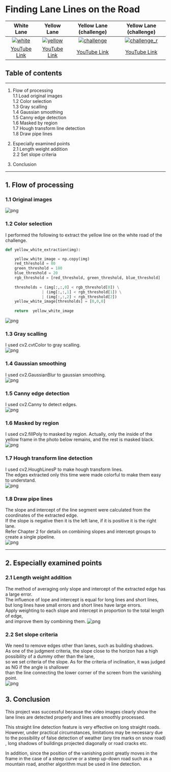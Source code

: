# **Finding Lane Lines on the Road** 

|White Lane|Yellow Lane|Yellow Lane (challenge)|<reference> Yellow Lane (challenge)|
|:--------:|:--------:|:------------:|:------------:|
|[![white](examples/white.png)](https://youtu.be/gkPJybc2yeU)|[![yellow](examples/yellow.png)](https://youtu.be/bQA1cimRMck)|[![challenge](examples/challenge.png)](https://youtu.be/57EuYgM7I74)|[![challenge_r](examples/challenge_r.png)](https://youtu.be/xceffAdDw8Q)|
|[YouTube Link](https://youtu.be/gkPJybc2yeU)|[YouTube Link](https://youtu.be/bQA1cimRMck)|[YouTube Link](https://youtu.be/57EuYgM7I74)|[YouTube Link](https://youtu.be/xceffAdDw8Q)|


## Table of contents

---

1. Flow of processing  
  1.1 Load original images  
  1.2 Color selection  
  1.3 Gray scalling  
  1.4 Gaussian smoothing  
  1.5 Canny edge detection  
  1.6 Masked by region  
  1.7 Hough transform line detection  
  1.8 Draw pipe lines  

2. Especially examined points  
  2.1 Length weight addition  
  2.2 Set slope criteria

3. Conclusion


[//]: # (Image References)

[image1]: ./examples/grayscale.jpg "Grayscale"

---

## 1. Flow of processing


### 1.1 Original images  

![png](examples/0.png)
### 1.2 Color selection  
I performed the following to extract the yellow line on the white road of the challenge.
```python
def yellow_white_extraction(img):

    yellow_white_image = np.copy(img)
    red_threshold = 80
    green_threshold = 180
    blue_threshold = 20
    rgb_threshold = [red_threshold, green_threshold, blue_threshold]
    
    thresholds = (img[:,:,0] < rgb_threshold[0]) \
                | (img[:,:,1] < rgb_threshold[1]) \
                | (img[:,:,2] < rgb_threshold[2])
    yellow_white_image[thresholds] = [0,0,0]
    
    return  yellow_white_image
```
![png](examples/1.png)

### 1.3 Gray scalling  
I used cv2.cvtColor to gray scalling.  
![png](examples/2.png)

### 1.4 Gaussian smoothing  
I used cv2.GaussianBlur to gaussian smoothing.  
![png](examples/3.png)

### 1.5 Canny edge detection 
I used cv2.Canny to detect edges.  
![png](examples/4.png)

### 1.6 Masked by region  
I used cv2.fillPoly to masked by region. 
Actually, only the inside of the yellow frame in the photo below remains, and the rest is masked black.  
![png](examples/5.png)

### 1.7 Hough transform line detection 
I used cv2.HoughLinesP to make hough transform lines.  
The edges extracted only this time were made colorful to make them easy to understand.  
![png](examples/6.png)

### 1.8 Draw pipe lines  
The slope and intercept of the line segment were calculated from the coordinates of the extracted edge.  
If the slope is negative then it is the left lane, if it is positive it is the right lane.  
Refer Chapter 2 for details on combining slopes and intercept groups to create a single pipeline.  
![png](examples/7.png)

---

## 2. Especially examined points  

### 2.1 Length weight addition  
The method of averaging only slope and intercept of the extracted edge has a large error.  
The influence of lope and intercept is equal for long lines and short lines,  
but long lines have small errors and short lines have large errors.  
Apply weighting to each slope and intercept in proportion to the total length of edge,  
and improve them by combining them.
![png](examples/21.png)

### 2.2 Set slope criteria  
We need to remove edges other than lanes, such as building shadows.  
As one of the judgment criteria, the slope close to the horizon has a high possibility of a dummy other than the lane,  
so we set criteria of the slope.
As for the criteria of inclination, it was judged as NG if the angle is shallower  
than the line connecting the lower corner of the screen from the vanishing point.  
![png](examples/23.png)

## 3. Conclusion
This project was successful because the video images clearly show the lane lines are detected properly and lines are smoothly processed.

This straight line detection feature is very effective on long straight roads. However, under practical circumstances, limitations may be necessary due to the possibility of false detection of weather (any tire marks on snow road) , long shadows of buildings projected diagonally or road cracks etc.

In addition, since the position of the vanishing point greatly moves in the frame in the case of a steep curve or a steep up-down road such as a mountain road, another algorithm must be used in line detection.

